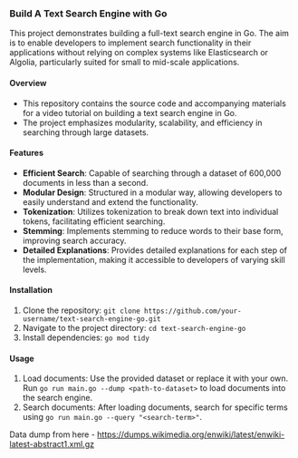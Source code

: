 ### Build A Text Search Engine with Go

This project demonstrates building a full-text search engine in Go. The aim is to enable developers to implement search functionality in their applications without relying on complex systems like Elasticsearch or Algolia, particularly suited for small to mid-scale applications.

#### Overview
- This repository contains the source code and accompanying materials for a video tutorial on building a text search engine in Go.
- The project emphasizes modularity, scalability, and efficiency in searching through large datasets.

#### Features
- **Efficient Search**: Capable of searching through a dataset of 600,000 documents in less than a second.
- **Modular Design**: Structured in a modular way, allowing developers to easily understand and extend the functionality.
- **Tokenization**: Utilizes tokenization to break down text into individual tokens, facilitating efficient searching.
- **Stemming**: Implements stemming to reduce words to their base form, improving search accuracy.
- **Detailed Explanations**: Provides detailed explanations for each step of the implementation, making it accessible to developers of varying skill levels.

#### Installation
1. Clone the repository: `git clone https://github.com/your-username/text-search-engine-go.git`
2. Navigate to the project directory: `cd text-search-engine-go`
3. Install dependencies: `go mod tidy`

#### Usage
1. Load documents: Use the provided dataset or replace it with your own. Run `go run main.go --dump <path-to-dataset>` to load documents into the search engine.
2. Search documents: After loading documents, search for specific terms using `go run main.go --query "<search-term>"`.

Data dump from here - https://dumps.wikimedia.org/enwiki/latest/enwiki-latest-abstract1.xml.gz
